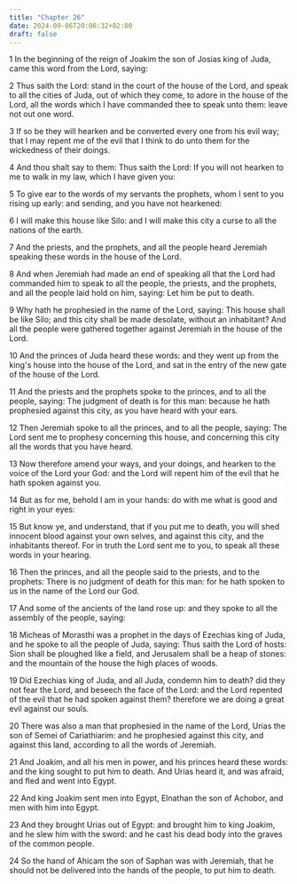 ```yaml
---
title: "Chapter 26"
date: 2024-09-06T20:00:32+02:00
draft: false
---
```



1 In the beginning of the reign of Joakim the son of Josias king of Juda, came this word from the Lord, saying:

2 Thus saith the Lord: stand in the court of the house of the Lord, and speak to all the cities of Juda, out of which they come, to adore in the house of the Lord, all the words which I have commanded thee to speak unto them: leave not out one word.

3 If so be they will hearken and be converted every one from his evil way; that I may repent me of the evil that I think to do unto them for the wickedness of their doings.

4 And thou shalt say to them: Thus saith the Lord: If you will not hearken to me to walk in my law, which I have given you:

5 To give ear to the words of my servants the prophets, whom I sent to you rising up early: and sending, and you have not hearkened:

6 I will make this house like Silo: and I will make this city a curse to all the nations of the earth.

7 And the priests, and the prophets, and all the people heard Jeremiah speaking these words in the house of the Lord.

8 And when Jeremiah had made an end of speaking all that the Lord had commanded him to speak to all the people, the priests, and the prophets, and all the people laid hold on him, saying: Let him be put to death.

9 Why hath he prophesied in the name of the Lord, saying: This house shall be like Silo; and this city shall be made desolate, without an inhabitant? And all the people were gathered together against Jeremiah in the house of the Lord.

10 And the princes of Juda heard these words: and they went up from the king's house into the house of the Lord, and sat in the entry of the new gate of the house of the Lord.

11 And the priests and the prophets spoke to the princes, and to all the people, saying: The judgment of death is for this man: because he hath prophesied against this city, as you have heard with your ears.

12 Then Jeremiah spoke to all the princes, and to all the people, saying: The Lord sent me to prophesy concerning this house, and concerning this city all the words that you have heard.

13 Now therefore amend your ways, and your doings, and hearken to the voice of the Lord your God: and the Lord will repent him of the evil that he hath spoken against you.

14 But as for me, behold I am in your hands: do with me what is good and right in your eyes:

15 But know ye, and understand, that if you put me to death, you will shed innocent blood against your own selves, and against this city, and the inhabitants thereof. For in truth the Lord sent me to you, to speak all these words in your hearing.

16 Then the princes, and all the people said to the priests, and to the prophets: There is no judgment of death for this man: for he hath spoken to us in the name of the Lord our God.

17 And some of the ancients of the land rose up: and they spoke to all the assembly of the people, saying:

18 Micheas of Morasthi was a prophet in the days of Ezechias king of Juda, and he spoke to all the people of Juda, saying: Thus saith the Lord of hosts: Sion shall be ploughed like a field, and Jerusalem shall be a heap of stones: and the mountain of the house the high places of woods.

19 Did Ezechias king of Juda, and all Juda, condemn him to death? did they not fear the Lord, and beseech the face of the Lord: and the Lord repented of the evil that he had spoken against them? therefore we are doing a great evil against our souls.

20 There was also a man that prophesied in the name of the Lord, Urias the son of Semei of Cariathiarim: and he prophesied against this city, and against this land, according to all the words of Jeremiah.

21 And Joakim, and all his men in power, and his princes heard these words: and the king sought to put him to death. And Urias heard it, and was afraid, and fled and went into Egypt.

22 And king Joakim sent men into Egypt, Elnathan the son of Achobor, and men with him into Egypt.

23 And they brought Urias out of Egypt: and brought him to king Joakim, and he slew him with the sword: and he cast his dead body into the graves of the common people.

24 So the hand of Ahicam the son of Saphan was with Jeremiah, that he should not be delivered into the hands of the people, to put him to death.

